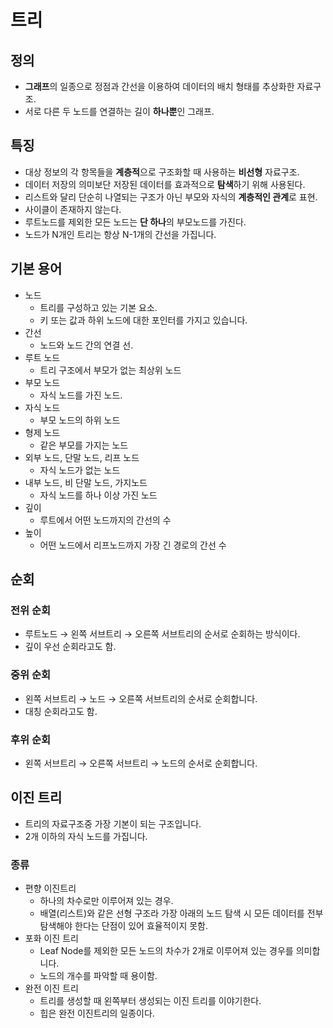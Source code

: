 # 트리

## 정의

- **그래프**의 일종으로 정점과 간선을 이용하여 데이터의 배치 형태를 추상화한 자료구조.
- 서로 다른 두 노드를 연결하는 길이 **하나뿐**인 그래프.

## 특징

- 대상 정보의 각 항목들을 **계층적**으로 구조화할 때 사용하는 **비선형** 자료구조.
- 데이터 저장의 의미보단 저장된 데이터를 효과적으로 **탐색**하기 위해 사용된다.
- 리스트와 달리 단순히 나열되는 구조가 아닌 부모와 자식의 **계층적인 관계**로 표현.
- 사이클이 존재하지 않는다.
- 루트노드를 제외한 모든 노드는 **단 하나**의 부모노드를 가진다.
- 노드가 N개인 트리는 항상 N-1개의 간선을 가집니다.

## 기본 용어

- 노드
    - 트리를 구성하고 있는 기본 요소.
    - 키 또는 값과 하위 노드에 대한 포인터를 가지고 있습니다.
- 간선
    - 노드와 노드 간의 연결 선.
- 루트 노드
    - 트리 구조에서 부모가 없는 최상위 노드
- 부모 노드
    - 자식 노드를 가진 노드.
- 자식 노드
    - 부모 노드의 하위 노드
- 형제 노드
    - 같은 부모를 가지는 노드
- 외부 노드, 단말 노드, 리프 노드
    - 자식 노드가 없는 노드
- 내부 노드, 비 단말 노드, 가지노드
    - 자식 노드를 하나 이상 가진 노드
- 깊이
    - 루트에서 어떤 노드까지의 간선의 수
- 높이
    - 어떤 노드에서 리프노드까지 가장 긴 경로의 간선 수

## 순회

### 전위 순회

- 루트노드 → 왼쪽 서브트리 → 오른쪽 서브트리의 순서로 순회하는 방식이다.
- 깊이 우선 순회라고도 함.

### 중위 순회

- 왼쪽 서브트리 → 노드 → 오른쪽 서브트리의 순서로 순회합니다.
- 대칭 순회라고도 함.

### 후위 순회

- 왼쪽 서브트리 → 오른쪽 서브트리 → 노드의 순서로 순회합니다.

## 이진 트리

- 트리의 자료구조중 가장 기본이 되는 구조입니다.
- 2개 이하의 자식 노드를 가집니다.

### 종류

- 편향 이진트리
    - 하나의 차수로만 이루어져 있는 경우.
    - 배열(리스트)와 같은 선형 구조라 가장 아래의 노드 탐색 시 모든 데이터를 전부 탐색해야 한다는 단점이 있어 효율적이지 못함.
- 포화 이진 트리
    - Leaf Node를 제외한 모든 노드의 차수가 2개로 이루어져 있는 경우를 의미합니다.
    - 노드의 개수를 파악할 때 용이함.
- 완전 이진 트리
    - 트리를 생성할 때 왼쪽부터 생성되는 이진 트리를 이야기한다.
    - 힙은 완전 이진트리의 일종이다.